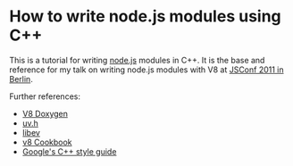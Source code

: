 # How to write node.js modules using C++

This is a tutorial for writing [node.js](http://nodejs.org/) modules in C++. It is the base and reference for my talk on writing node.js modules with V8 at [JSConf 2011 in Berlin](http://jsconf.eu/2011).

Further references:

* [V8 Doxygen](http://izs.me/v8-docs/main.html)
* [uv.h](https://github.com/joyent/libuv/blob/master/include/uv.h)
* [libev](http://pod.tst.eu/http://cvs.schmorp.de/libev/ev.pod)
* [v8 Cookbook](http://create.tpsitulsa.com/wiki/V8_Cookbook)
* [Google's C++ style guide](http://google-styleguide.googlecode.com/svn/trunk/cppguide.xml)
